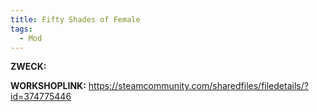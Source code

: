 ```yaml
---
title: Fifty Shades of Female
tags:
  - Mod
---
```

**ZWECK:** 

**WORKSHOPLINK:** https://steamcommunity.com/sharedfiles/filedetails/?id=374775446
 <script src="https://www.steamwidgets.net/api/resource/query?type=js&module=workshop&version=v1"></script>
<steam-workshop itemid="374775446"></steam-workshop>